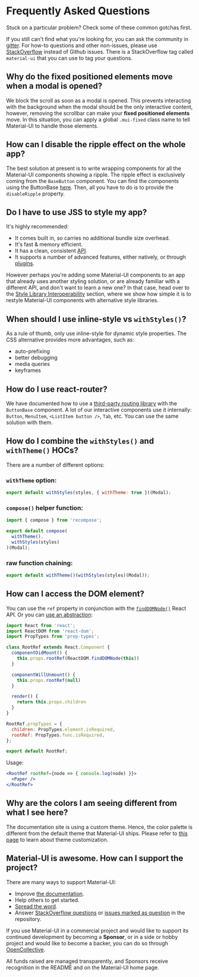 # Frequently Asked Questions

Stuck on a particular problem? Check some of these common gotchas first.

If you still can't find what you're looking for, you can ask the community in [gitter](https://gitter.im/mui-org/material-ui).
For how-to questions and other non-issues, please use [StackOverflow](https://stackoverflow.com/questions/tagged/material-ui) instead of Github issues. There is a StackOverflow tag called `material-ui` that you can use to tag your questions.

## Why do the fixed positioned elements move when a modal is opened?

We block the scroll as soon as a modal is opened.
This prevents interacting with the background when the modal should be the only interactive content, however, removing the scrollbar can make your **fixed positioned elements** move.
In this situation, you can apply a global `.mui-fixed` class name to tell Material-UI to handle those elements.

## How can I disable the ripple effect on the whole app?

The best solution at present is to write wrapping components for all the Material-UI components showing a ripple.
The ripple effect is exclusively coming from the `BaseButton` component.
You can find the components using the ButtonBase [here](https://github.com/mui-org/material-ui/search?utf8=%E2%9C%93&q=%22%2F%2F+%40inheritedComponent+ButtonBase%22).
Then, all you have to do is to provide the `disableRipple` property.

## Do I have to use JSS to style my app?

It's highly recommended:

- It comes built in, so carries no additional bundle size overhead.
- It's fast & memory efficient.
- It has a clean, consistent [API](http://cssinjs.org/json-api/).
- It supports a number of advanced features, either natively, or through [plugins](http://cssinjs.org/plugins/). 

However perhaps you're adding some Material-UI components to an app that already uses another styling solution,
or are already familiar with a different API, and don't want to learn a new one? In that case, head over to the 
[Style Library Interoperability](/guides/interoperability) section, 
where we show how simple it is to restyle Material-UI components with alternative style libraries.

## When should I use inline-style vs `withStyles()`?

As a rule of thumb, only use inline-style for dynamic style properties. The CSS alternative provides more advantages, such as:

- auto-prefixing
- better debugging
- media queries
- keyframes

## How do I use react-router?

We have documented how to use a [third-party routing library](/demos/buttons#third-party-routing-library) with the `ButtonBase` component.
A lot of our interactive components use it internally:
`Button`, `MenuItem`, `<ListItem button />`, `Tab`, etc.
You can use the same solution with them.

## How do I combine the `withStyles()` and `withTheme()` HOCs?

There are a number of different options:

### `withTheme` option:

```js
export default withStyles(styles, { withTheme: true })(Modal);
```

### `compose()` helper function:

```js
import { compose } from 'recompose';

export default compose(
  withTheme(),
  withStyles(styles)
)(Modal);
```

### raw function chaining:

```js
export default withTheme()(withStyles(styles)(Modal));
```

## How can I access the DOM element?

You can use the `ref` property in conjunction with the [`findDOMNode()`](https://reactjs.org/docs/react-dom.html#finddomnode) React API. Or you can [use an abstraction](https://github.com/facebook/react/issues/11401#issuecomment-340543801):

```jsx
import React from 'react';
import ReactDOM from 'react-dom';
import PropTypes from 'prop-types';

class RootRef extends React.Component {
  componentDidMount() {
    this.props.rootRef(ReactDOM.findDOMNode(this))
  }

  componentWillUnmount() {
    this.props.rootRef(null)
  }

  render() {
    return this.props.children
  }
}

RootRef.propTypes = {
  children: PropTypes.element.isRequired,
  rootRef: PropTypes.func.isRequired,
};

export default RootRef;
```

Usage:
```jsx
<RootRef rootRef={node => { console.log(node) }}>
  <Paper />
</RootRef>
```

## Why are the colors I am seeing different from what I see here?

The documentation site is using a custom theme. Hence, the color palette is
different from the default theme that Material-UI ships. Please refer to [this
page](/customization/themes) to learn about theme customization.

## Material-UI is awesome. How can I support the project?

There are many ways to support Material-UI:
- Improve [the documentation](https://github.com/mui-org/material-ui/tree/v1-beta/docs).
- Help others to get started.
- [Spread the word](https://twitter.com/MaterialUI).
- Answer [StackOverflow questions](https://stackoverflow.com/questions/tagged/material-ui) or [issues marked as question](https://github.com/mui-org/material-ui/issues?q=is%3Aopen+is%3Aissue+label%3Aquestion) in the repository.

If you use Material-UI in a commercial project and would like to support its continued development by becoming a **Sponsor**,
or in a side or hobby project and would like to become a backer, you can do so through [OpenCollective](https://opencollective.com/material-ui).

All funds raised are managed transparently, and Sponsors receive recognition in the README and on the Material-UI home page.
